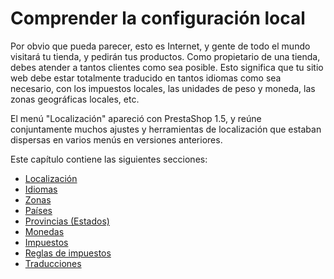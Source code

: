 # Comprender la configuración local

Por obvio que pueda parecer, esto es Internet, y gente de todo el mundo visitará tu tienda, y pedirán tus productos. Como propietario de una tienda, debes atender a tantos clientes como sea posible. Esto significa que tu sitio web debe estar totalmente traducido en tantos idiomas como sea necesario, con los impuestos locales, las unidades de peso y moneda, las zonas geográficas locales, etc.

El menú "Localización" apareció con PrestaShop 1.5, y reúne conjuntamente muchos ajustes y herramientas de localización que estaban dispersas en varios menús en versiones anteriores.

Este capítulo contiene las siguientes secciones:

* [Localización](localizacion.md)
* [Idiomas](idiomas.md)
* [Zonas](zonas.md)
* [Países](paises.md)
* [Provincias (Estados)](provincias-estados.md)
* [Monedas](monedas.md)
* [Impuestos](impuestos.md)
* [Reglas de impuestos](reglas-de-impuestos.md)
* [Traducciones](traducciones.md)
